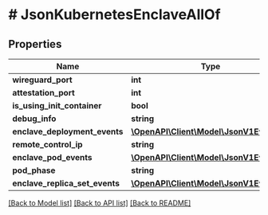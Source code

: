 # # JsonKubernetesEnclaveAllOf

## Properties

Name | Type | Description | Notes
------------ | ------------- | ------------- | -------------
**wireguard_port** | **int** |  | [optional]
**attestation_port** | **int** |  | [optional]
**is_using_init_container** | **bool** |  | [optional]
**debug_info** | **string** |  | [optional]
**enclave_deployment_events** | [**\OpenAPI\Client\Model\JsonV1EventList**](JsonV1EventList.md) |  | [optional]
**remote_control_ip** | **string** |  | [optional]
**enclave_pod_events** | [**\OpenAPI\Client\Model\JsonV1EventList**](JsonV1EventList.md) |  | [optional]
**pod_phase** | **string** |  | [optional]
**enclave_replica_set_events** | [**\OpenAPI\Client\Model\JsonV1EventList**](JsonV1EventList.md) |  | [optional]

[[Back to Model list]](../../README.md#models) [[Back to API list]](../../README.md#endpoints) [[Back to README]](../../README.md)
